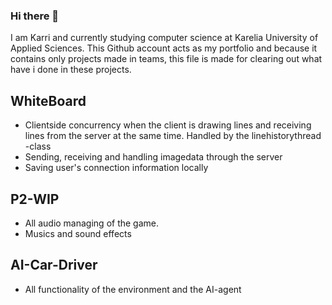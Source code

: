 ### Hi there 👋

<!--
**Karmyl/Karmyl** is a ✨ _special_ ✨ repository because its `README.md` (this file) appears on your GitHub profile.
-->
I am Karri and currently studying computer science at Karelia University of Applied Sciences. This Github account acts as my portfolio and because it contains
only projects made in teams, this file is made for clearing out what have i done in these projects.

## WhiteBoard
- Clientside concurrency when the client is drawing lines and receiving lines from the server at the same time. Handled by the linehistorythread -class
- Sending, receiving and handling imagedata through the server
- Saving user's connection information locally

## P2-WIP
- All audio managing of the game. 
- Musics and sound effects

## AI-Car-Driver
- All functionality of the environment and the AI-agent
